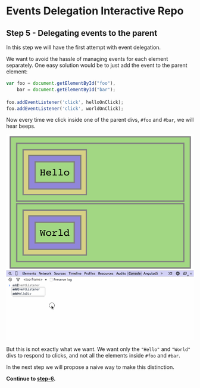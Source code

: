 # Events Delegation Interactive Repo

## Step 5 - Delegating events to the parent

In this step we will have the first attempt with event delegation.

We want to avoid the hassle of managing events for each element separately.
One easy solution would be to just add the event to the parent element:

```Javascript
var foo = document.getElementById("foo"),
    bar = document.getElementById("bar");

foo.addEventListener('click', helloOnClick);
foo.addEventListener('click', worldOnClick);
```

Now every time we click inside one of the parent divs, `#foo` and `#bar`,
we will hear beeps.

![preview](assets/5.gif)

But this is not exactly what we want. We want only the `"Hello"` and `"World"`
divs to respond to clicks, and not all the elements inside `#foo` and `#bar`.

In the next step we will propose a naive way to make this distinction.

__Continue to [step-6](../../tree/step-6).__

